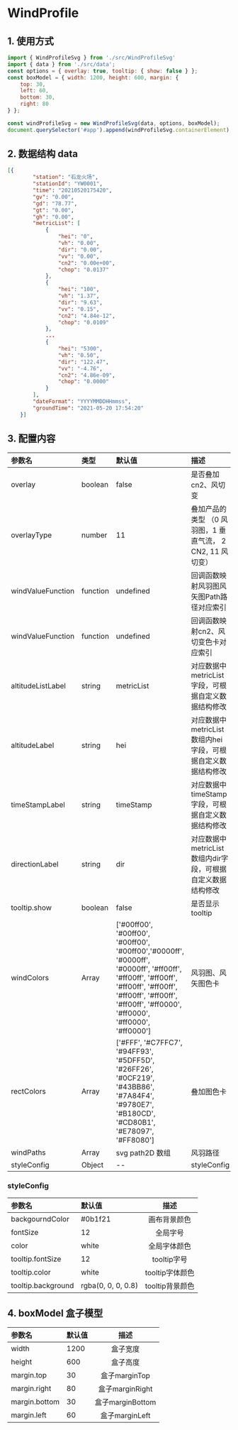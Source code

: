 # WindProfile

## 1. 使用方式
```js
import { WindProfileSvg } from './src/WindProfileSvg'
import { data } from './src/data';
const options = { overlay: true, tooltip: { show: false } };
const boxModel = { width: 1200, height: 600, margin: {
    top: 30, 
    left: 60, 
    bottom: 30, 
    right: 80
} };

const windProfileSvg = new WindProfileSvg(data, options, boxModel);
document.querySelector('#app').append(windProfileSvg.containerElement);
```

## 2. 数据结构 data

```json
[{
        "station": "石龙火场",
        "stationId": "YW0001",
        "time": "20210520175420",
        "gv": "0.00",
        "gd": "78.77",
        "gt": "0.00",
        "gh": "0.00",
        "metricList": [
            {
                "hei": "0",
                "vh": "0.00",
                "dir": "0.00",
                "vv": "0.00",
                "cn2": "0.00e+00",
                "chop": "0.0137"
            },
            {
                "hei": "100",
                "vh": "1.37",
                "dir": "9.63",
                "vv": "0.15",
                "cn2": "4.84e-12",
                "chop": "0.0109"
            },
            ...
            {
                "hei": "5300",
                "vh": "0.50",
                "dir": "122.47",
                "vv": "-4.76",
                "cn2": "4.86e-09",
                "chop": "0.0000"
            }
        ],
        "dateFormat": "YYYYMMDDHHmmss",
        "groundTime": "2021-05-20 17:54:20"
    }]
```

## 3. 配置内容 
|参数名|类型|默认值|描述|例子|
|:----|:----|:----|:----|:----:|
| overlay | boolean | false | 是否叠加cn2、风切变 |--| 
| overlayType | number | 11 | 叠加产品的类型 （0 风羽图，1 垂直气流， 2 CN2, 11 风切变） |--| 
| windValueFunction | function | undefined | 回调函数映射风羽图风矢图Path路径对应索引 | (item)=> { return +item.vh | 0; }|
| windValueFunction | function | undefined | 回调函数映射cn2、风切变色卡对应索引 | (item)=> { return +item.cn2 * 1e10 | 0; }|
| altitudeListLabel | string | metricList | 对应数据中metricList字段，可根据自定义数据结构修改 |--| 
| altitudeLabel | string | hei | 对应数据中metricList数组内hei字段，可根据自定义数据结构修改 |--| 
| timeStampLabel | string | timeStamp | 对应数据中timeStamp字段，可根据自定义数据结构修改 |--|
| directionLabel | string | dir |  对应数据中metricList数组内dir字段，可根据自定义数据结构修改 |--|
| tooltip.show | boolean | false |  是否显示tooltip |--|
| windColors | Array | ['#00ff00', '#00ff00', '#00ff00', '#00ff00','#0000ff', '#0000ff', '#0000ff', '#ff00ff', '#ff00ff', '#ff00ff', '#ff00ff', '#ff00ff', '#ff00ff', '#ff00ff', '#ff00ff', '#ff0000', '#ff0000', '#ff0000', '#ff0000'] |  风羽图、风矢图色卡 |--|
| rectColors | Array | ['#FFF', '#C7FFC7', '#94FF93', '#5DFF5D', '#26FF26', '#0CF219', '#43BB86', '#7A84F4', '#9780E7', '#B180CD', '#CD80B1', '#E78097', '#FF8080'] |  叠加图色卡 |--|
| windPaths | Array | svg path2D 数组 |  风羽路径 |--|
| styleConfig | Object | -- |  styleConfig |--|

### styleConfig

|参数名|默认值|描述|
|:----|:----|:----:|
|backgourndColor|#0b1f21|画布背景颜色|
|fontSize|12|全局字号|
|color|white|全局字体颜色|
|tooltip.fontSize|12| tooltip字号 |
|tooltip.color|white|tooltip字体颜色|
|tooltip.background|rgba(0, 0, 0, 0.8)|tooltip背景颜色|

## 4. boxModel 盒子模型
|参数名|默认值|描述|
|:----|:----|:----:|
|width|1200| 盒子宽度 |
|height|600| 盒子高度 |
|margin.top|30| 盒子marginTop|
|margin.right|80| 盒子marginRight |
|margin.bottom|30|盒子marginBottom|
|margin.left|60|盒子marginLeft|


